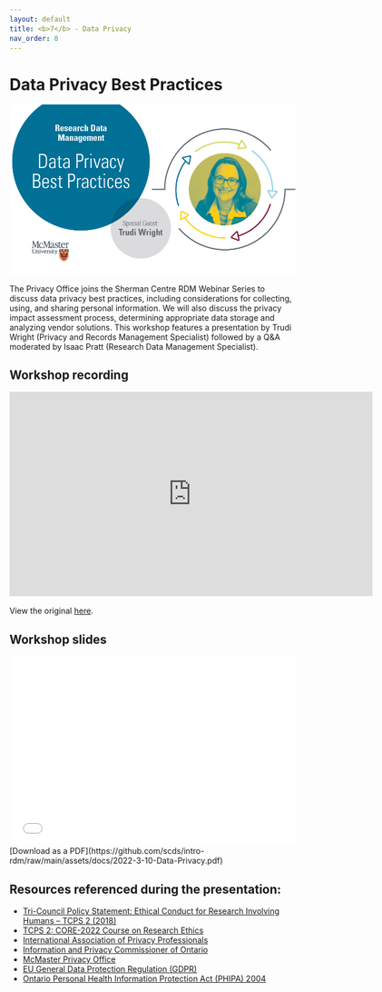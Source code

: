 ```yaml
---
layout: default
title: <b>7</b> - Data Privacy
nav_order: 8
---
```


# Data Privacy Best Practices

<img alt="Data Privacy webinar advert graphic" style="border-width:0" src="https://github.com/scds/intro-rdm/raw/main/assets/img/DataPrivacy.png">

The Privacy Office joins the Sherman Centre RDM Webinar Series to discuss data privacy best practices, including considerations for collecting, using, and sharing personal information. We will also discuss the privacy impact assessment process, determining appropriate data storage and analyzing vendor solutions. This workshop features a presentation by Trudi Wright (Privacy and Records Management Specialist) followed by a Q&A moderated by Isaac Pratt (Research Data Management Specialist).

## Workshop recording

<iframe height="360" width="640" allowfullscreen frameborder=0 src="https://echo360.ca/media/e069447e-ea47-421e-b864-2360d65b421b/public"></iframe>

View the original [here](https://echo360.ca/media/e069447e-ea47-421e-b864-2360d65b421b/public).

## Workshop slides

<div style="position:relative;padding-top:66.25%;">
<iframe src="//docs.google.com/viewer?url=https://github.com/scds/intro-rdm/raw/main/assets/docs/2022-3-10-Data-Privacy.pdf?dl=0&hl=en_US&embedded=true" class="gde-frame" style="position:absolute;top:0;left:0;width:100%;height:100%;border:none;" scrolling="no"></iframe>
</div>
[Download as a PDF](https://github.com/scds/intro-rdm/raw/main/assets/docs/2022-3-10-Data-Privacy.pdf)
<br>

## Resources referenced during the presentation:
* [Tri-Council Policy Statement: Ethical Conduct for Research Involving Humans – TCPS 2 (2018)](https://ethics.gc.ca/eng/policy-politique_tcps2-eptc2_2018.html)
* [TCPS 2: CORE-2022 Course on Research Ethics](https://tcps2core.ca/welcome)
* [International Association of Privacy Professionals](https://iapp.org/)
* [Information and Privacy Commissioner of Ontario](https://www.ipc.on.ca/)
* [McMaster Privacy Office](https://secretariat.mcmaster.ca/privacy/)
* [EU General Data Protection Regulation (GDPR)](https://gdpr-info.eu/)
* [Ontario Personal Health Information Protection Act (PHIPA) 2004](https://www.ontario.ca/laws/statute/04p03)